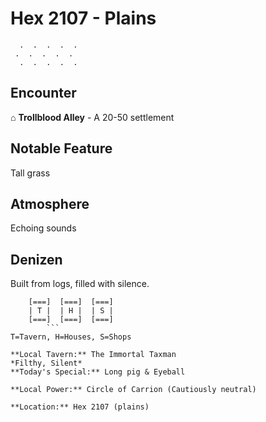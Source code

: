 # Hex 2107 - Plains
```
  .  .  .  .  .
 .  .  .  .  .
  .  .  .  .  .
```

## Encounter

⌂ **Trollblood Alley** - A 20-50 settlement

## Notable Feature

Tall grass

## Atmosphere

Echoing sounds

## Denizen

Built from logs, filled with silence.

```
    [===]  [===]  [===]
    | T |  | H |  | S |
    [===]  [===]  [===]
        ```
T=Tavern, H=Houses, S=Shops

**Local Tavern:** The Immortal Taxman
*Filthy, Silent*
**Today's Special:** Long pig & Eyeball

**Local Power:** Circle of Carrion (Cautiously neutral)

**Location:** Hex 2107 (plains)
